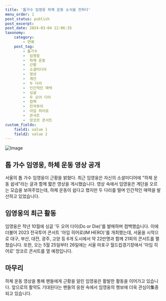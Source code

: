 ```yaml
---
title: '톱가수 임영웅 하체 운동 소식을 전하다'
menu_order: 1
post_status: publish
post_excerpt: 
post_date: 2024-03-04 12:06:35
taxonomy:
    category:
        - 연예
    post_tag:
        - 톱가수
        -  임영웅
        -  하체 운동
        -  근황
        -  소셜미디어
        -  영상
        -  계단
        -  두 다리
        -  인간적인 매력
        -  싱글
        -  두 오어 다이
        -  컴백
        -  전국투어
        -  아임 히어로
        -  콘서트
        -  앙코르 콘서트
custom_fields:
    field1: value 1
    field2: value 2
---
```


![Image](https://mimgnews.pstatic.net/image/003/2024/03/03/NISI20240303_0001492301_web_20240303150813_20240303151506457.jpg?type=w540)

## 톱 가수 임영웅, 하체 운동 영상 공개
서울의 톱 가수 임영웅이 근황을 밝혔다. 최근 임영웅은 자신의 소셜미디어에 "하체 운동 쉽네"라는 글과 함께 짧은 영상을 게시했습니다. 영상 속에서 임영웅은 계단을 오르는 모습을 보여주었는데, 하체 운동이 쉽다고 했지만 두 다리를 떨며 인간적인 매력을 발산하고 있었습니다.
## 임영웅의 최근 활동
임영웅은 작년 10월에 싱글 '두 오어 다이(Do or Die)'를 발매하며 컴백했습니다. 이에 더불어 2023 전국투어 콘서트 '아임 히어로(IM HERO)'를 개최했는데, 서울을 시작으로 대구, 부산, 대전, 광주, 고양 등 6개 도시에서 약 22만명과 함께 21회의 콘서트를 펼쳤습니다. 또한, 오는 5월 25일부터 26일에는 서울 마포구 월드컵경기장에서 '아임 히어로' 앙코르 콘서트를 열 예정입니다.
## 마무리
하체 운동 영상을 통해 팬들에게 근황을 알린 임영웅은 활발한 활동을 이어가고 있습니다. 앞으로의 활약도 기대된다는 팬들의 응원 속에서 임영웅의 행보에 더욱 관심이集중되고 있습니다.
